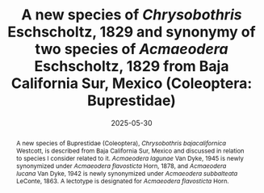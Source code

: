 ---
title: 'A new species of <i>Chrysobothris</i> Eschscholtz, 1829 and synonymy of two species of <i>Acmaeodera</i> Eschscholtz, 1829 from Baja California Sur, Mexico (Coleoptera: Buprestidae)'
date: '2025-05-30'
doi: ''
journal: Insecta Mundi
issue: '1128'
pagination: '1–6'
zoobank: 'urn:lsid:zoobank.org:pub:41D9AA95-758B-41F4-AD4E-3D1D55182FF1'
authors:
  - first_name: 'Richard L.'
    last_name: 'Westcott'
    affiliation: '2057 Mockingbird Dr. S, Salem, OR 97302'
    email: 'bugsnkoi@gmail.com'

download: 'https://drive.google.com/file/d/1JACiAY_zC-hPukPqWeaGYkU1J3dIxO-n'

supplementary: ''

keywords:
  - Buprestinae
  - jewel beetles
  - North America
  - Polycestinae
  - taxonomy

categories:
  - Coleoptera
  - Buprestidae
  
references:
  - authors: Barr WF.
    year: 1941
    title: 'Distributional notes and new records of <i>Acmaeodera </i>(Coleoptera, Buprestidae). The Pan-Pacific Entomologist 17(2)'
    pages: 62–69
    doi: 
    url: 
    access: 

  - authors: Barr WF.
    year: 1972
    title: 'New species of North American <i>Acmaeodera </i>(Coleoptera: Buprestidae). Arquivos do Museuo Boçage 2.a Série 3(7)'
    pages: 145–202
    doi: 
    url: 
    access: 

  - authors: Bellamy CL.
    year: 2008
    title: 'A world catalogue and bibliography of the jewel beetles (Coleoptera: Buprestoidea). Volume 1: Introduction; fossil taxa; Schizopodidae; Buprestidae: Julodinae – Chrysochroinae: Poecilonotini. Pensoft Series Faunistica No. 76. Pensoft Publishers; Sofia–Moscow'
    pages: 625 p
    doi: 
    url: 
    access: 

  - authors: Bellamy CL, Westcott RL.
    year: 2003
    title: 'Correction to the Buprestidae and Schizopodidae (Coleoptera) listings from Nomina Insecta Nearctica (1996). Zootaxa 147'
    pages: 1–20
    doi: 
    url: 
    access: 

  - authors: Chamberlin WJ.
    year: 1926
    title: 'A catalogue of the Buprestidae of North America north of Mexico. W. J. Chamberlin; Corvallis, OR'
    pages: 229 p
    doi: 
    url: 
    access: 

  - authors: Fisher WS.
    year: 1942
    title: 'A revision of the North American species of buprestid beetles belonging to the tribe Chrysobothrini. United States Department of Agriculture Miscellaneous Publication No. 470'
    pages: 1–275
    doi: 
    url: 
    access: 

  - authors: Hansen JA.
    year: 2023
    title: '<i>Acmaeodera </i>(Coleoptera: Buprestidae): A new species of <i>Acmaeodera </i>Eschscholz, 1829 from the southwestern United States, with three new synonymies, new state and host records, and a key to species occurring east of the Rocky Mountain states. Insecta Mundi 1012'
    pages: 1–52
    doi: 
    url: 
    access: 

  - authors: Horn GH.
    year: 1878
    title: 'Revision of the species of <i>Acmaeodera </i>of the United States. Transactions of the American Entomological Society 7(1–2)'
    pages: 2–27
    doi: 
    url: 
    access: 

  - authors: Horn GH.
    year: 1886
    title: 'A monograph of the species of <i>Chrysobothris </i>inhabiting the United States. Transactions of the American Entomological Society 13'
    pages: 65–124
    doi: 
    url: 
    access: 

  - authors: Juárez-Noé G, González-Coronado U.
    year: 2023
    title: 'A new species of <i>Chrysobothris </i>(<i>s. str.</i>) Eschscholtz, 1829 (Coleoptera: Buprestidae) from northwestern Peru. Revista Chilena de Entomología 49 (1)'
    pages: 213–219
    doi: 
    url: 
    access: 

  - authors: Knull JN.
    year: 1962
    title: 'A new yucca-inhabiting <i>Acmaeodera </i>from Arizona. The Ohio Journal of Science 62'
    pages: 2–3
    doi: 
    url: 
    access: 

  - authors: LeConte JL.
    year: 1863
    title: 'New species of North American Coleoptera prepared for the Smithsonian Institution. Smithsonian Miscellaneous Collections 167'
    pages: 1–86
    doi: 
    url: 
    access: 

  - authors: MacRae TC.
    year: 2022
    title: 'A new species of <i>Chrysobothris </i>Eschscholtz, 1829 (Coleoptera: Buprestidae) from southwestern Mexico, with new state records and clarifying comments on the distribution of <i>Chrysobothris acutipennis </i>Chevrolat, 1835 and <i>Chrysobothris merkelii </i>Horn, 1886. The Pan-Pacific Entomologist 98(2)'
    pages: 96–109
    doi: 
    url: 
    access: 

  - authors: MCZbase.
    year: 2025a
    title: 'Syntype of <i>Acmaeodera flavosticta </i>Horn.'
    pages:
    doi: 
    url: https://mczbase.mcz.harvard.edu/guid/MCZ:Ent:8029
    access: (Last accessed February 2025.)

  - authors: MCZbase.
    year: 2025b
    title: 'Holotype of <i>Acmaeodera subbalteata </i>LeConte.'
    pages:
    doi: 
    url: https://mczbase.mcz.harvard.edu/guid/MCZ:Ent:2730
    access: (Last accessed February 2025.)

  - authors: Monarch.
    year: 2025
    title: 'Holotype of <i>Acmaeodera lucana </i>Van Dyke.'
    pages: 
    doi: 
    url: https://monarch.calacademy.org/taxa/index.php?tid=666599
    access: (Last accessed February 2025.)

  - authors: Van Dyke EC.
    year: 1942
    title: 'Contribution towards a knowledge of the insect fauna of Lower California, No. 3. Coleoptera, Buprestidae. Proceedings of the California Academy of Sciences, 4th series 24(3)'
    pages: 97–132
    doi: 
    url: 
    access: 

  - authors: Van Dyke EC.
    year: 1945
    title: 'New species of North American Coleoptera. The Pan-Pacific Entomologist 21(3)'
    pages: 101–109
    doi: 
    url: 
    access: 

  - authors: Westcott RL.
    year: 1990
    title: 'Notes on taxonomy, ecology and distribution for some species of <i>Chrysobothris </i>Eschscholtz (Coleoptera: Buprestidae) occurring in the United States (including Hawaii) and Canada. The Coleopterists Bulletin 44(3)'
    pages: 323–343
    doi: 
    url: 
    access: 


abstract: 'A new species of Buprestidae (Coleoptera), <i>Chrysobothris bajacalifornica </i>Westcott, is described from Baja California Sur, Mexico and discussed in relation to species I consider related to it. <i>Acmaeodera lagunae </i>Van Dyke, 1945 is newly synonymized under <i>Acmaeodera flavosticta </i>Horn, 1878, and <i>Acmaeodera lucana </i>Van Dyke, 1942 is newly synonymized under <i>Acmaeodera subbalteata </i>LeConte, 1863. A lectotype is designated for <i>Acmaeodera flavosticta </i>Horn.'

---